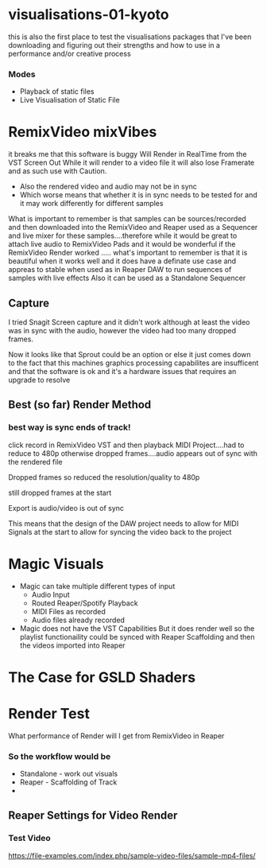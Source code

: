 # visualisations-01-kyoto
this is also the first place to test the visualisations packages that I've been downloading and figuring out their strengths and how to use in a performance and/or creative process


### Modes
* Playback of static files
* Live Visualisation of Static File



# RemixVideo mixVibes
it breaks me that this software is buggy
Will Render in RealTime from the VST Screen Out
While it will render to a video file it will also lose Framerate and as such use with Caution.
* Also the rendered video and audio may not be in sync
* Which worse means that whether it is in sync needs to be tested for and it may work differently for different samples

What is important to remember is that samples can be sources/recorded and then downloaded into the RemixVideo and Reaper used as a Sequencer and live mixer for these samples....therefore while it would be great to attach live audio to RemixVideo Pads and it would be wonderful if the RemixVideo Render worked ..... what's important to remember is that it is beautiful when it works well and it does have a definate use case and appreas to stable when used as in Reaper DAW to run sequences of samples with live effects
Also it can be used as a Standalone Sequencer

## Capture
I tried Snagit Screen capture and it didn't work although at least the video was in sync with the audio, however the video had too many dropped frames.

Now it looks like that Sprout could be an option or else it just comes down to the fact that this machines graphics processing capabilites are insufficent and that the software is ok and it's a hardware issues that requires an upgrade to resolve

## Best (so far) Render Method
### best way is sync ends of track!
click record in RemixVideo VST and then playback MIDI Project....had to reduce to 480p otherwise dropped frames....audio appears out of sync with the rendered file

Dropped frames so reduced the resolution/quality to 480p

still dropped frames at the start

Export is audio/video is out of sync

This means that the design of the DAW project needs to allow for MIDI Signals at the start to allow for syncing the video back to the project




# Magic Visuals
* Magic can take multiple different types of input
    - Audio Input
    - Routed Reaper/Spotify Playback
    - MIDI Files as recorded
    - Audio files already recorded
* Magic does not have the VST Capabilities
But it does render well so the playlist functionaility could be synced with Reaper Scaffolding and then the videos imported into Reaper




# The Case for GSLD Shaders



# Render Test
What performance of Render will I get from RemixVideo in Reaper
### So the workflow would be 
* Standalone - work out visuals
* Reaper - Scaffolding of Track
* 
## Reaper Settings for Video Render




### Test Video
https://file-examples.com/index.php/sample-video-files/sample-mp4-files/

 